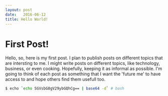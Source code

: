 ```yaml
---
layout: post
date:   2016-06-12
title: Hello World!
---
```


# First Post!

Hello, so, here is my first post. I plan to publish posts on different topics that are intersting to me. I might write posts on different topics, like technology, business, or even cooking. Hopefully, keeping it as informal as possible. I'm going to think of each post as something that I want the 'future me' to have access to and hope others find them usefull too.

```bash
$ echo `echo SGVsbG8gV29ybGQhCg== | base64 -d` # bash
```